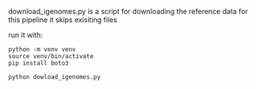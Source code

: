 download_igenomes.py is a script for downloading the reference data for this pipeline
it skips exisiting files

run it with:

```
python -m venv venv
source venv/bin/activate
pip install boto3

python dowload_igenomes.py
```
